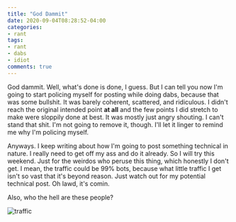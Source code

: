 ```yaml
---
title: "God Dammit"
date: 2020-09-04T08:28:52-04:00
categories:
- rant
tags:
- rant
- dabs
- idiot
comments: true
---
```


God dammit. Well, what's done is done, I guess. But I can tell you now I'm going to start policing myself for posting while doing dabs, because that was some bullshit. It was barely coherent, scattered, and ridiculous. I didn't reach the original intended point **at all** and the few points I did stretch to make were sloppily done at best. It was mostly just angry shouting. I can't stand that shit. I'm not going to remove it, though. I'll let it linger to remind me why I'm policing myself.

Anyways. I keep writing about how I'm going to post something technical in nature. I really need to get off my ass and do it already. So I will try this weekend. Just for the weirdos who peruse this thing, which honestly I don't get. I mean, the traffic could be 99% bots, because what little traffic I get isn't so vast that it's beyond reason. Just watch out for my potential technical post. Oh lawd, it's comin.

Also, who the hell are these people?

![traffic](/img/2020/traffic.png)
